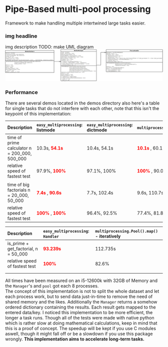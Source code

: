 # Pipe-Based multi-pool processing

Framework to make handling multiple intertwined large tasks easier. 

### img headline
img description
TODO: make UML diagram
![alt text](imgs/Concept_unfinished.png)

### Performance

There are several demos located in the demos directory also here's a table for single tasks that do not interfere with
each other, note that this isn't the keypoint of this implementation:

| Description                                   | `easy_multiprocessing`: listmode                                                      | `easy_multiprocessing`: dictmode | `multiprocessing.Pool().map()`                    | single thread     |
|:----------------------------------------------|:--------------------------------------------------------------------------------------|:---------------------------------|:--------------------------------------------------|:------------------|
| time of prime calculator n = 200_000, 500_000 | 10.3s, <span style="color:red"> **54.1s** </span>                                     | 10.4s, 54.1s                     | <span style="color:red"> **10.1s** </span>, 60.1s | 56.1s, 317.7s     |
| relative speed of fastest test                | 97.9%, <span style="color:red"> **100%** </span>                                      | 97.1%, 100%                      | <span style="color:red"> **100%**  </span>, 90.0% | 18.0%, 17.0%      |
|                                               |                                                                                       |                                  |                                                   |                   |
| time of big factorials n = 20_000, 50_000     | <span style="color:red"> **7.4s** </span>, <span style="color:red"> **90.6s** </span> | 7.7s, 102.4s                     | 9.6s, 110.7s                                      | 44.8s, 576.64s    |
| relative speed of fastest test                | <span style="color:red">**100%** </span>, <span style="color:red">**100%**  </span>   | 96.4%, 92.5%                     | 77.4%, 81.8%                                      | 16.5%, 15.76%     |

| Description                          | `easy_multiprocessing`: `Handler`            | `multiprocessing.Pool().map()` - iteratively |
|:-------------------------------------|:---------------------------------------------|:---------------------------------------------|
| is_prime + get_factorial, n = 50_000 | <span style="color:red"> **93.239s** </span> | 112.735s                                     |
| relative speed of fastest test       | <span style="color:red"> **100%** </span>    | 82.6%                                        |
|                                      |                                              |                                              |
|                                      |                                              |                                              |

All times have been measured on an i5-12600k with 32GB of Memory and the `Manager`'s and `pool` got each 8 processes. </br>
The concept of this implementation is not to split the whole dataset and let each process work, but to send data just-in-time
to remove the need of shared memory and the likes.
Additionally the `Manager` returns a somehow ordered dictionary containing the results. Each result gets mapped to the entered data/key.
I noticed this implementation to be more efficient, the longer a task runs.
Though all of the tests were made with native python which is rather slow at doing mathematical calculations, keep in mind that this is a proof of concept.
The speedup will be kept if you use C modules aswell, though it might fall off or
be a slowdown if you use this package wrongly. **This implementation aims to accelerate long-term tasks.**

